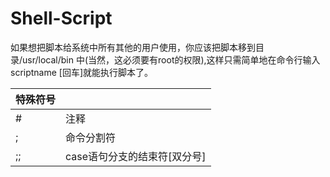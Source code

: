# Shell-Script

如果想把脚本给系统中所有其他的用户使用，你应该把脚本移到目录/usr/local/bin 中(当然，这必须要有root的权限),这样只需简单地在命令行输入scriptname [回车]就能执行脚本了。

|特殊符号| |
|--|--|
|#|注释|
|;|命令分割符|
|;;|case语句分支的结束符[双分号]|
